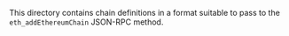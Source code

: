 This directory contains chain definitions in a format suitable to pass to the
`eth_addEthereumChain` JSON-RPC method.
